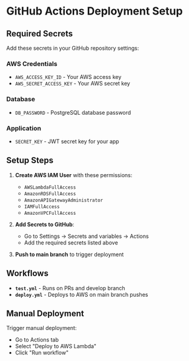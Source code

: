 # GitHub Actions Deployment Setup

## Required Secrets

Add these secrets in your GitHub repository settings:

### AWS Credentials
- `AWS_ACCESS_KEY_ID` - Your AWS access key
- `AWS_SECRET_ACCESS_KEY` - Your AWS secret key

### Database
- `DB_PASSWORD` - PostgreSQL database password

### Application
- `SECRET_KEY` - JWT secret key for your app

## Setup Steps

1. **Create AWS IAM User** with these permissions:
   - `AWSLambdaFullAccess`
   - `AmazonRDSFullAccess`
   - `AmazonAPIGatewayAdministrator`
   - `IAMFullAccess`
   - `AmazonVPCFullAccess`

2. **Add Secrets to GitHub**:
   - Go to Settings → Secrets and variables → Actions
   - Add the required secrets listed above

3. **Push to main branch** to trigger deployment

## Workflows

- **`test.yml`** - Runs on PRs and develop branch
- **`deploy.yml`** - Deploys to AWS on main branch pushes

## Manual Deployment

Trigger manual deployment:
- Go to Actions tab
- Select "Deploy to AWS Lambda"
- Click "Run workflow"
